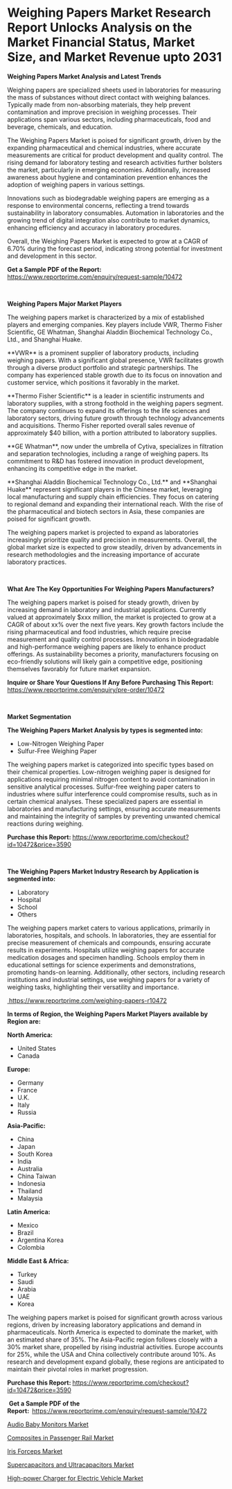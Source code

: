 <p><h1>Weighing Papers Market Research Report Unlocks Analysis on the Market Financial Status, Market Size, and Market Revenue upto 2031</h1></p><p><strong>Weighing Papers Market Analysis and Latest Trends</strong></p>
<p><p>Weighing papers are specialized sheets used in laboratories for measuring the mass of substances without direct contact with weighing balances. Typically made from non-absorbing materials, they help prevent contamination and improve precision in weighing processes. Their applications span various sectors, including pharmaceuticals, food and beverage, chemicals, and education.</p><p>The Weighing Papers Market is poised for significant growth, driven by the expanding pharmaceutical and chemical industries, where accurate measurements are critical for product development and quality control. The rising demand for laboratory testing and research activities further bolsters the market, particularly in emerging economies. Additionally, increased awareness about hygiene and contamination prevention enhances the adoption of weighing papers in various settings.</p><p>Innovations such as biodegradable weighing papers are emerging as a response to environmental concerns, reflecting a trend towards sustainability in laboratory consumables. Automation in laboratories and the growing trend of digital integration also contribute to market dynamics, enhancing efficiency and accuracy in laboratory procedures.</p><p>Overall, the Weighing Papers Market is expected to grow at a CAGR of 6.70% during the forecast period, indicating strong potential for investment and development in this sector.</p></p>
<p><strong>Get a Sample PDF of the Report:&nbsp;</strong> <a href="https://www.reportprime.com/enquiry/request-sample/10472">https://www.reportprime.com/enquiry/request-sample/10472</a></p>
<p>&nbsp;</p>
<p><strong>Weighing Papers Major Market Players</strong></p>
<p><p>The weighing papers market is characterized by a mix of established players and emerging companies. Key players include VWR, Thermo Fisher Scientific, GE Whatman, Shanghai Aladdin Biochemical Technology Co., Ltd., and Shanghai Huake.</p><p>**VWR** is a prominent supplier of laboratory products, including weighing papers. With a significant global presence, VWR facilitates growth through a diverse product portfolio and strategic partnerships. The company has experienced stable growth due to its focus on innovation and customer service, which positions it favorably in the market.</p><p>**Thermo Fisher Scientific** is a leader in scientific instruments and laboratory supplies, with a strong foothold in the weighing papers segment. The company continues to expand its offerings to the life sciences and laboratory sectors, driving future growth through technology advancements and acquisitions. Thermo Fisher reported overall sales revenue of approximately $40 billion, with a portion attributed to laboratory supplies.</p><p>**GE Whatman**, now under the umbrella of Cytiva, specializes in filtration and separation technologies, including a range of weighing papers. Its commitment to R&D has fostered innovation in product development, enhancing its competitive edge in the market.</p><p>**Shanghai Aladdin Biochemical Technology Co., Ltd.** and **Shanghai Huake** represent significant players in the Chinese market, leveraging local manufacturing and supply chain efficiencies. They focus on catering to regional demand and expanding their international reach. With the rise of the pharmaceutical and biotech sectors in Asia, these companies are poised for significant growth.</p><p>The weighing papers market is projected to expand as laboratories increasingly prioritize quality and precision in measurements. Overall, the global market size is expected to grow steadily, driven by advancements in research methodologies and the increasing importance of accurate laboratory practices.</p></p>
<p>&nbsp;</p>
<p><strong>What Are The Key Opportunities For Weighing Papers Manufacturers?</strong></p>
<p><p>The weighing papers market is poised for steady growth, driven by increasing demand in laboratory and industrial applications. Currently valued at approximately $xxx million, the market is projected to grow at a CAGR of about xx% over the next five years. Key growth factors include the rising pharmaceutical and food industries, which require precise measurement and quality control processes. Innovations in biodegradable and high-performance weighing papers are likely to enhance product offerings. As sustainability becomes a priority, manufacturers focusing on eco-friendly solutions will likely gain a competitive edge, positioning themselves favorably for future market expansion.</p></p>
<p><strong>Inquire or Share Your Questions If Any Before Purchasing This Report:</strong> <a href="https://www.reportprime.com/enquiry/pre-order/10472">https://www.reportprime.com/enquiry/pre-order/10472</a></p>
<p>&nbsp;</p>
<p><strong>Market Segmentation</strong></p>
<p><strong>The Weighing Papers Market Analysis by types is segmented into:</strong></p>
<p><ul><li>Low-Nitrogen Weighing Paper</li><li>Sulfur-Free Weighing Paper</li></ul></p>
<p><p>The weighing papers market is categorized into specific types based on their chemical properties. Low-nitrogen weighing paper is designed for applications requiring minimal nitrogen content to avoid contamination in sensitive analytical processes. Sulfur-free weighing paper caters to industries where sulfur interference could compromise results, such as in certain chemical analyses. These specialized papers are essential in laboratories and manufacturing settings, ensuring accurate measurements and maintaining the integrity of samples by preventing unwanted chemical reactions during weighing.</p></p>
<p><strong>Purchase this Report:&nbsp;</strong><a href="https://www.reportprime.com/checkout?id=10472&price=3590">https://www.reportprime.com/checkout?id=10472&price=3590</a></p>
<p>&nbsp;</p>
<p><strong>The Weighing Papers Market Industry Research by Application is segmented into:</strong></p>
<p><ul><li>Laboratory</li><li>Hospital</li><li>School</li><li>Others</li></ul></p>
<p><p>The weighing papers market caters to various applications, primarily in laboratories, hospitals, and schools. In laboratories, they are essential for precise measurement of chemicals and compounds, ensuring accurate results in experiments. Hospitals utilize weighing papers for accurate medication dosages and specimen handling. Schools employ them in educational settings for science experiments and demonstrations, promoting hands-on learning. Additionally, other sectors, including research institutions and industrial settings, use weighing papers for a variety of weighing tasks, highlighting their versatility and importance.</p></p>
<p><a href="https://www.reportprime.com/weighing-papers-r10472">&nbsp;https://www.reportprime.com/weighing-papers-r10472</a></p>
<p><strong>In terms of Region, the Weighing Papers Market Players available by Region are:</strong></p>
<p>
    <p> <strong> North America: </strong>
        <ul>
            <li>United States</li>
            <li>Canada</li>
        </ul>
        </p> 
    <p> <strong> Europe: </strong>
        <ul>
            <li>Germany</li>
            <li>France</li>
            <li>U.K.</li>
            <li>Italy</li>
            <li>Russia</li>
        </ul>
        </p> 
    <p> <strong> Asia-Pacific: </strong>
        <ul>
            <li>China</li>
            <li>Japan</li>
            <li>South Korea</li>
            <li>India</li>
            <li>Australia</li>
            <li>China Taiwan</li>
            <li>Indonesia</li>
            <li>Thailand</li>
            <li>Malaysia</li>
        </ul>
        </p> 
    <p> <strong> Latin America: </strong>
        <ul>
            <li>Mexico</li>
            <li>Brazil</li>
            <li>Argentina Korea</li>
            <li>Colombia</li>
        </ul>
        </p> 
    <p> <strong> Middle East & Africa: </strong>
        <ul>
            <li>Turkey</li>
            <li>Saudi</li>
            <li>Arabia</li>
            <li>UAE</li>
            <li>Korea</li>
        </ul>
    </p>
    </p>
<p><p>The weighing papers market is poised for significant growth across various regions, driven by increasing laboratory applications and demand in pharmaceuticals. North America is expected to dominate the market, with an estimated share of 35%. The Asia-Pacific region follows closely with a 30% market share, propelled by rising industrial activities. Europe accounts for 25%, while the USA and China collectively contribute around 10%. As research and development expand globally, these regions are anticipated to maintain their pivotal roles in market progression.</p></p>
<p><strong>Purchase this Report: </strong><a href="https://www.reportprime.com/checkout?id=10472&price=3590">https://www.reportprime.com/checkout?id=10472&price=3590</a></p>
<p>&nbsp;<strong>Get a Sample PDF of the Report:&nbsp;&nbsp;</strong><a href="https://www.reportprime.com/enquiry/request-sample/10472">https://www.reportprime.com/enquiry/request-sample/10472</a></p>
<p><strong></strong></p>
<p><p><a href="https://medium.com/@zoe.dyer9808709/the-audio-baby-monitors-market-industry-provides-a-comprehensive-and-current-analysis-of-the-70018a111c6c">Audio Baby Monitors Market</a></p><p><a href="https://medium.com/@zoe.dyer9808709/the-market-for-composites-in-passenger-rail-market-is-examined-in-this-report-along-with-the-8849baafb3c1">Composites in Passenger Rail Market</a></p><p><a href="https://github.com/dfs4ff/Market-Research-Report-List-1/blob/main/iris-forceps-market.md">Iris Forceps Market</a></p><p><a href="https://issuu.com/reportprime-2/docs/supercapacitors-and-ultracapacitors_dbe98a664194fb">Supercapacitors and Ultracapacitors Market</a></p><p><a href="https://issuu.com/reportprime-2/docs/high-power-charger-for-electric-veh_3bea4a789f2070">High-power Charger for Electric Vehicle Market</a></p></p>
